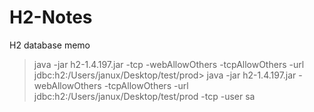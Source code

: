 # H2-Notes
H2 database memo


> java -jar h2-1.4.197.jar -tcp -webAllowOthers -tcpAllowOthers -url jdbc:h2:/Users/janux/Desktop/test/prod>
> java -jar h2-1.4.197.jar -webAllowOthers -tcpAllowOthers -url jdbc:h2:/Users/janux/Desktop/test/prod -tcp -user sa
